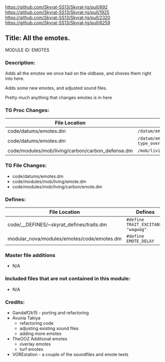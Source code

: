 https://github.com/Skyrat-SS13/Skyrat-tg/pull/892
https://github.com/Skyrat-SS13/Skyrat-tg/pull/1925
https://github.com/Skyrat-SS13/Skyrat-tg/pull/2320
https://github.com/Skyrat-SS13/Skyrat-tg/pull/6259

## Title: All the emotes.

MODULE ID: EMOTES

### Description:

Adds all the emotes we once had on the oldbase, and shoves them right into here.

Adds some new emotes, and adjusted sound files.

Pretty much anything that changes emotes is in here

### TG Proc Changes:

File Location | Changed TG Proc
------------- | ---------------
code/datums/emotes.dm | `/datum/emote/proc/check_cooldown(mob/user, intentional)`
code/datums/emotes.dm | `/datum/emote/proc/run_emote(mob/user, params, type_override, intentional = FALSE)`
code/modules/mob/living/carbon/carbon_defense.dm | `/mob/living/carbon/proc/help_shake_act(mob/living/carbon/M)`

### TG File Changes:

- code/datums/emotes.dm
- code/modules/mob/living/emote.dm
- code/modules/mob/living/carbon/emote.dm

### Defines:

File Location | Defines
------------- | -------
code/__DEFINES/~skyrat_defines/traits.dm 		| `#define TRAIT_EXCITABLE	"wagwag"`
modular_nova/modules/emotes/code/emotes.dm 	| `#define EMOTE_DELAY`

### Master file additions

- N/A

### Included files that are not contained in this module:

- N/A

### Credits:
- Gandalf2k15 - porting and refactoring
- Avunia Takiya
  - refactoring code
  - adjusting existing sound files
  - adding more emotes
- TheOOZ Additional emotes
  - overlay emotes
  - turf emotes
- VOREstation - a couple of the soundfiles and emote texts
